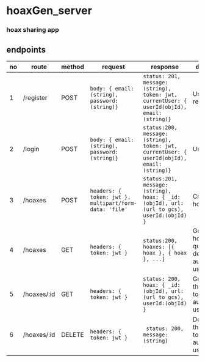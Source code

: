# hoaxGen_server
### hoax sharing app

## endpoints

|no|route|method|request|response|description|
|---|---|---|---|---|---|
1|/register|POST|```body: { email:(string), password: (string)} ```|```status: 201, message: (string), token: jwt, currentUser: { userId(objId), email:(string)} ```|User registration
2|/login|POST|```body: { email:(string), password: (string)} ```| ```status:200, message: (string), token: jwt, currentUser: { userId(objId), email:(string)} ```| User login
3|/hoaxes|POST|```headers: { token: jwt }, multipart/form-data: 'file' ```|```status:201, message: (string), hoax: { _id:(objId), url: (url to gcs), userId:(objId) } ```|Create a hoax
4|/hoaxes|GET|```headers: { token: jwt } ```|```status:200, hoaxes: [{ hoax }, { hoax }, ...] ```| Get all hoaxes by queries( default: authenticated user)
5|/hoaxes/:id|GET|```headers: { token: jwt } ```|```status: 200, hoax: { _id:(objId), url: (url to gcs), userId:(objId) } ```| Get a hoax that belongs to the authenticated user by id
6|/hoaxes/:id|DELETE|```headers: { token: jwt } ```|``` status: 200, message:(string)```|Delete a hoax that belongs to the authenticated user by id
